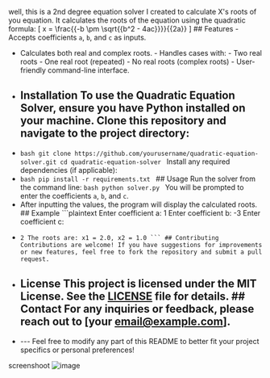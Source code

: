 well, this is a 2nd degree equation solver I created to calculate X's roots of you equation. 
It calculates the roots of the equation using the quadratic formula: \[ x = \frac{{-b \pm \sqrt{{b^2 - 4ac}}}}{{2a}} \] ## Features - Accepts coefficients `a`, `b`, and `c` as inputs.
- Calculates both real and complex roots. - Handles cases with: - Two real roots - One real root (repeated) - No real roots (complex roots) - User-friendly command-line interface.
-  ## Installation To use the Quadratic Equation Solver, ensure you have Python installed on your machine. Clone this repository and navigate to the project directory:
-  ```bash git clone https://github.com/yourusername/quadratic-equation-solver.git cd quadratic-equation-solver ``` Install any required dependencies (if applicable):
-   ```bash pip install -r requirements.txt ``` ## Usage Run the solver from the command line: ```bash python solver.py ``` You will be prompted to enter the coefficients `a`, `b`, and `c`.
-    After inputting the values, the program will display the calculated roots. ## Example ```plaintext Enter coefficient a: 1 Enter coefficient b: -3 Enter coefficient c:
-     2 The roots are: x1 = 2.0, x2 = 1.0 ``` ## Contributing Contributions are welcome! If you have suggestions for improvements or new features, feel free to fork the repository and submit a pull request.
-  ## License This project is licensed under the MIT License. See the [LICENSE](LICENSE) file for details. ## Contact For any inquiries or feedback, please reach out to [your email@example.com].
-  --- Feel free to modify any part of this README to better fit your project specifics or personal preferences!

screenshoot
![image](https://github.com/user-attachments/assets/d8b44790-4f61-4775-8862-90b2c6efa0d3)
